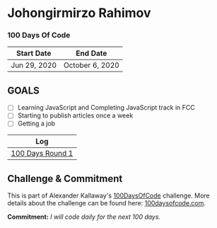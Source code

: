 # Johongirmirzo Rahimov

 

### 100 Days Of Code 
|  Start Date   | End Date     |
| ------------- | ------------ |
| Jun 29, 2020 |  October 6, 2020|
## GOALS
- [ ] Learning JavaScript and Completing JavaScript track in FCC
- [ ] Starting to publish articles once a week
- [ ] Getting a job

| Log  | 
| --- |
| [100 Days Round 1](https://github.com/Johongirr/365-days-of-code/blob/master/log1.md) | 

## Challenge & Commitment
This is part of Alexander Kallaway's [100DaysOfCode](https://github.com/Kallaway/100-days-of-code "the official repo") challenge. More details about the challenge can be found here: [100daysofcode.com](http://100daysofcode.com/ "100daysofcode.com").

**Commitment:** *I will code daily for the next 100 days.*

 